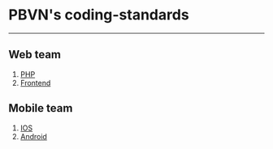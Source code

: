 # PBVN's coding-standards
***
## Web team
1. [PHP](http://git.portalbeanzvn.com:7990/projects/PBVN/repos/rule/browse/coding-standards/web-team/php.md)
2. [Frontend](http://git.portalbeanzvn.com:7990/projects/PBVN/repos/rule/browse/coding-standards/web-team/html-css-javascript.md)

## Mobile team
1. [IOS](http://git.portalbeanzvn.com:7990/projects/PBVN/repos/rule/browse/coding-standards/iOS-team/iOS-coding-conventions.md)
2. [Android](http://git.portalbeanzvn.com:7990/projects/PBVN/repos/rule/browse/coding-standards/android-team/android-coding-conventions.md)

